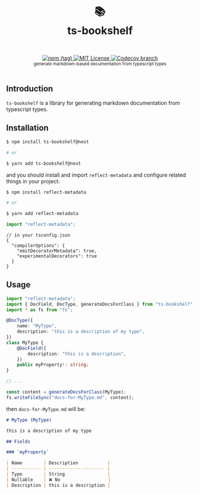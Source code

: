 <h1 align="center">
  <br />
  📚
  <br />
  ts-bookshelf
  <sup>
    <br />
    <br />
  </sup>    
</h1>

<div align="center">
    <a href="https://www.npmjs.com/package/ts-bookshelf">
        <img alt="npm (tag)" src="https://img.shields.io/npm/v/ts-bookshelf/next?style=flat-square">
    </a>
    <a href="https://github.com/hyper-level-nerds/ts-bookshelf/blob/main/LICENSE">
        <img src="https://img.shields.io/github/license/hyper-level-nerds/ts-bookshelf.svg?style=flat-square" alt="MIT License" />
    </a>
    <a href="https://app.codecov.io/gh/hyper-level-nerds/ts-bookshelf">
        <img alt="Codecov branch" src="https://img.shields.io/codecov/c/github/hyper-level-nerds/ts-bookshelf/next?style=flat-square&token=S2GKAU1OZ1">    </a>
    <br />
    <sup>generate markdown-based documentation from typescript types</sup>
    <br />
    <br />
</div>

## Introduction

`ts-bookshelf` is a library for generating markdown documentation from typescript types.

## Installation

```bash
$ npm install ts-bookshelf@next

# or

$ yarn add ts-bookshelf@next
```

and you should install and import `reflect-metadata` and configure related things in your project:

```bash
$ npm install reflect-metadata

# or

$ yarn add reflect-metadata
```

```ts
import "reflect-metadata";
```

```json5
// in your tsconfig.json
{
  "compilerOptions": {
    "emitDecoratorMetadata": true,
    "experimentalDecorators": true
  }
}
```


## Usage

```ts
import "reflect-metadata";
import { DocField, DocType, generateDocsForClass } from "ts-bookshelf";
import * as fs from "fs";

@DocType({
    name: "MyType",
    description: "this is a description of my type",
})
class MyType {
    @DocField({
        description: "this is a description",
    })
    public myProperty!: string;
}

// ...

const content = generateDocsForClass(MyType);
fs.writeFileSync("docs-for-MyType.md", content);
```

then `docs-for-MyType.md` will be:

```md
# MyType (MyType)

this is a description of my type

## Fields

### `myProperty`

| Name        | Description           |
| ----------- | --------------------- |
| Type        | String                |
| Nullable    | ❌ No                  |
| Description | this is a description |
```
